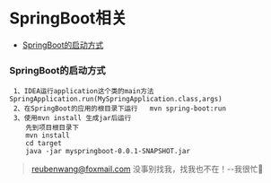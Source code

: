 # SpringBoot相关

 - [SpringBoot的启动方式](#SpringBoot的启动方式)
 
 
 ### SpringBoot的启动方式
     1、IDEA运行application这个类的main方法 SpringApplication.run(MySpringApplication.class,args)        
     2、在SpringBoot的应用的根目录下运行   mvn spring-boot:run
     3、使用mvn install 生成jar后运行
        先到项目根目录下
        mvn install
        cd target
        java -jar myspringboot-0.0.1-SNAPSHOT.jar


> reubenwang@foxmail.com
> 没事别找我，找我也不在！--我很忙🦆